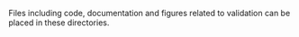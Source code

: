 Files including code, documentation and figures related to validation can be placed in these directories.